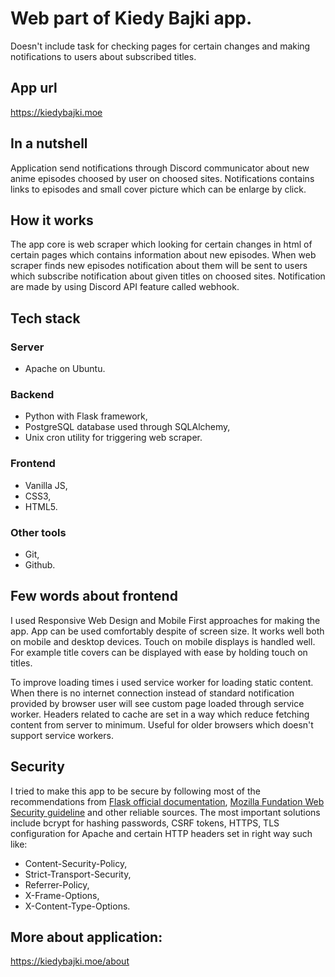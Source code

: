 # Web part of Kiedy Bajki app.
Doesn't include task for checking pages for certain changes and making notifications to users about subscribed titles.

## App url
https://kiedybajki.moe

## In a nutshell
Application send notifications through Discord communicator about new anime episodes
choosed by user on choosed sites. Notifications contains links to episodes and small cover picture which can be enlarge by click.

## How it works
The app core is web scraper which looking for certain changes in html of certain pages which contains information about new episodes. When web scraper finds new episodes notification about them will be sent to users which subscribe notification about given titles on choosed sites. Notification are made by using Discord API feature called webhook.

## Tech stack

### Server
- Apache on Ubuntu.

### Backend
- Python with Flask framework,
- PostgreSQL database used through SQLAlchemy,
- Unix cron utility for triggering web scraper.

### Frontend
- Vanilla JS,
- CSS3,
- HTML5.

### Other tools
- Git,
- Github.

## Few words about frontend
I used Responsive Web Design and Mobile First approaches for making the app.
App can be used comfortably despite of screen size.
It works well both on mobile and desktop devices. Touch on mobile displays is handled well. 
For example title covers can be displayed with ease by holding touch on titles.

To improve loading times i used service worker for loading static content. When there is no internet connection instead of standard notification provided by browser user will see custom page loaded through service worker. Headers related to cache are set in a way which reduce fetching content from server to minimum. Useful for older browsers which doesn't support service workers. 

## Security
I tried to make this app to be secure by following most of the recommendations from [Flask official documentation](https://flask.palletsprojects.com/en/2.0.x/security/), [Mozilla Fundation Web Security guideline](https://infosec.mozilla.org/guidelines/web_security) and other reliable sources.
The most important solutions include bcrypt for hashing passwords, CSRF tokens, HTTPS, TLS configuration for Apache and certain HTTP headers set in right way such like:
- Content-Security-Policy,
- Strict-Transport-Security, 
- Referrer-Policy,
- X-Frame-Options,
- X-Content-Type-Options.

## More about application:
https://kiedybajki.moe/about
